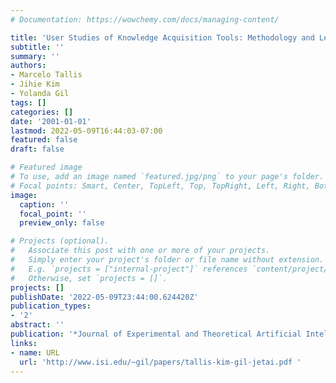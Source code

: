 ```yaml
---
# Documentation: https://wowchemy.com/docs/managing-content/

title: 'User Studies of Knowledge Acquisition Tools: Methodology and Lessons Learned'
subtitle: ''
summary: ''
authors:
- Marcelo Tallis
- Jihie Kim
- Yolanda Gil
tags: []
categories: []
date: '2001-01-01'
lastmod: 2022-05-09T16:44:03-07:00
featured: false
draft: false

# Featured image
# To use, add an image named `featured.jpg/png` to your page's folder.
# Focal points: Smart, Center, TopLeft, Top, TopRight, Left, Right, BottomLeft, Bottom, BottomRight.
image:
  caption: ''
  focal_point: ''
  preview_only: false

# Projects (optional).
#   Associate this post with one or more of your projects.
#   Simply enter your project's folder or file name without extension.
#   E.g. `projects = ["internal-project"]` references `content/project/deep-learning/index.md`.
#   Otherwise, set `projects = []`.
projects: []
publishDate: '2022-05-09T23:44:00.624420Z'
publication_types:
- '2'
abstract: ''
publication: '*Journal of Experimental and Theoretical Artificial Intelligence*'
links:
- name: URL
  url: 'http://www.isi.edu/~gil/papers/tallis-kim-gil-jetai.pdf '
---
```

